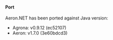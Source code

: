 #### Port
Aeron.NET has been ported against Java version:
- Agrona: v0.9.12 (ec52107)
- Aeron:  v1.7.0  (3e60bdcd3)
